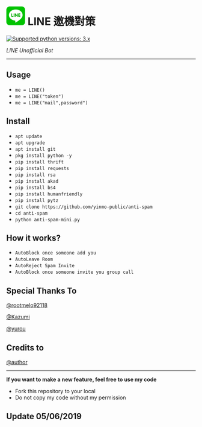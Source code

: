 # ![logo](Line/LINE.png) LINE 邀機對策

 [![Supported python versions: 3.x](https://img.shields.io/badge/python-3.x-green.svg "Supported python versions: 3.x")](https://www.python.org/downloads/) 

*LINE Unofficial Bot* 

----

## Usage

- `me = LINE()`
- `me = LINE("token")`
- `me = LINE("mail",password")`

## Install

- `apt update`
- `apt upgrade`
- `apt install git`
- `pkg install python -y`
- `pip install thrift`
- `pip install requests`
- `pip install rsa`
- `pip install akad`
- `pip install bs4`
- `pip install humanfriendly`
- `pip install pytz`
- `git clone https://github.com/yinmo-public/anti-spam`
- `cd anti-spam`
- `python anti-spam-mini.py`

## How it works?

- `AutoBlock once someone add you`
- `AutoLeave Room`
- `AutoReject Spam Invite`
- `AutoBlock once someone invite you group call`

## Special Thanks To 
[@rootmelo92118](https://github.com/rootmelo92118)

[@Kazumi](https://github.com/KazumiLine)

[@yurou](https://github.com/yurou0312)

## Credits to
[@author](https://line.me/ti/p/3eamxoks_T)

----
**If you want to make a new feature, feel free to use my code**

- Fork this repository to your local
- Do not copy my code without my permission

## Update 05/06/2019
